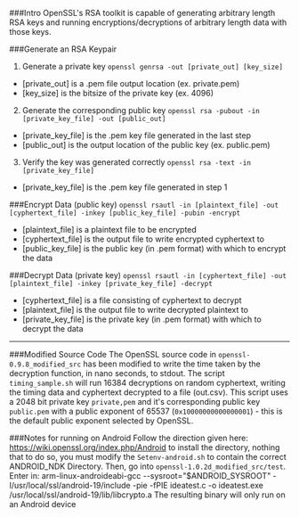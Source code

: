 ###Intro
OpenSSL's RSA toolkit is capable of generating arbitrary length RSA keys and running encryptions/decryptions of arbitrary length data with those keys.

###Generate an RSA Keypair
1. Generate a private key
`openssl genrsa -out [private_out] [key_size]`
* [private_out] is a .pem file output location (ex. private.pem)
* [key_size] is the bitsize of the private key (ex. 4096)
2. Generate the corresponding public key
`openssl rsa -pubout -in [private_key_file] -out [public_out]`
* [private_key_file] is the .pem key file generated in the last step
* [public_out] is the output location of the public key (ex. public.pem)
3. Verify the key was generated correctly
`openssl rsa -text -in [private_key_file]`
* [private_key_file] is the .pem key file generated in step 1

###Encrypt Data (public key)
`openssl rsautl -in [plaintext_file] -out [cyphertext_file] -inkey [public_key_file] -pubin -encrypt`
* [plaintext_file] is a plaintext file to be encrypted
* [cyphertext_file] is the output file to write encrypted cyphertext to
* [public_key_file] is the public key (in .pem format) with which to encrypt the data

###Decrypt Data (private key)
`openssl rsautl -in [cyphertext_file] -out [plaintext_file] -inkey [private_key_file] -decrypt`
* [cyphertext_file] is a file consisting of cyphertext to decrypt
* [plaintext_file] is the output file to write decrypted plaintext to
* [private_key_file] is the private key (in .pem format) with which to decrypt the data

---

###Modified Source Code
The OpenSSL source code in `openssl-0.9.8_modified_src` has been modified to write the time taken by the decryption function, in nano seconds, to stdout. The script `timing_sample.sh` will run 16384 decryptions on random cyphertext, writing the timing data and cyphertext decrypted to a file (out.csv). This script uses a 2048 bit private key `private,pem` and it's corresponding public key `public.pem` with a public exponent of 65537 (`0x10000000000000001`) - this is the default public exponent selected by OpenSSL.

###Notes for running on Android
Follow the direction given here: https://wiki.openssl.org/index.php/Android to install the directory, nothing that to do so, you must modify the `Setenv-android.sh` to contain the correct ANDROID_NDK Directory. 
Then, go into `openssl-1.0.2d_modified_src/test`.
Enter in:
    arm-linux-androideabi-gcc --sysroot="$ANDROID_SYSROOT" -I/usr/local/ssl/android-19/include -pie -fPIE ideatest.c -o     ideatest.exe /usr/local/ssl/android-19/lib/libcrypto.a
The resulting binary will only run on an Android device





